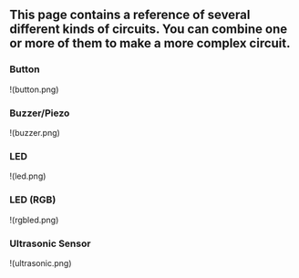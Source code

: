 ## This page contains a reference of several different kinds of circuits. You can combine one or more of them to make a more complex circuit.

### Button
!(button.png)

### Buzzer/Piezo
!(buzzer.png)

### LED
!(led.png)

### LED (RGB)
!(rgbled.png)

### Ultrasonic Sensor
!(ultrasonic.png)
